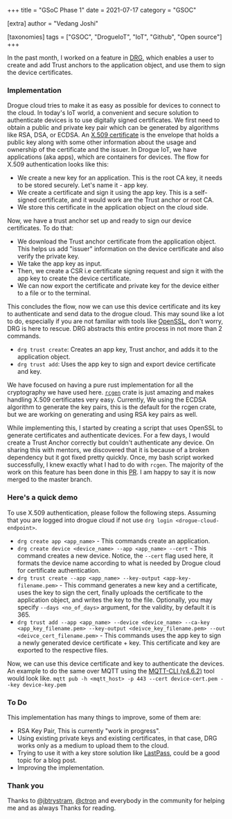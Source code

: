 +++
title = "GSoC Phase 1"
date = 2021-07-17
category = "GSOC"

[extra]
author = "Vedang Joshi"

[taxonomies]
tags = ["GSOC", "DrogueIoT", "IoT", "Github", "Open source"]
+++

In the past month, I worked on a feature in [DRG](https://github.com/drogue-iot/drg), which enables a user to create and add Trust anchors to the application object, and use them to sign the device certificates.

### Implementation

Drogue cloud tries to make it as easy as possible for devices to connect to the cloud. In today's IoT world, a convenient and secure solution to authenticate devices is to use digitally signed certificates. We first need to obtain a public and private key pair which can be generated by algorithms like RSA, DSA, or ECDSA. An [X.509 certificate](https://sectigo.com/resource-library/what-is-x509-certificate) is the envelope that holds a public key along with some other information about the usage and ownership of the certificate and the issuer. In Drogue IoT, we have applications (aka apps), which are containers for devices. The flow for X.509 authentication looks like this:

- We create a new key for an application. This is the root CA key, it needs to be stored securely. Let's name it - app key.
- We create a certificate and sign it using the app key. This is a self-signed certificate, and it would work are the Trust anchor or root CA.
- We store this certificate in the application object on the cloud side.

Now, we have a trust anchor set up and ready to sign our device certificates. To do that:

- We download the Trust anchor certificate from the application object. This helps us add "issuer" information on the device certificate and also verify the private key.
- We take the app key as input.
- Then, we create a CSR i.e certificate signing request and sign it with the app key to create the device certificate.
- We can now export the certificate and private key for the device either to a file or to the terminal.

This concludes the flow, now we can use this device certificate and its key to authenticate and send data to the drogue cloud.
This may sound like a lot to do, especially if you are not familiar with tools like [OpenSSL](https://www.openssl.org/), don't worry, DRG is here to rescue. DRG abstracts this entire process in not more than 2 commands.

- `drg trust create`: Creates an app key, Trust anchor, and adds it to the application object.
- `drg trust add`: Uses the app key to sign and export device certificate and key.

We have focused on having a pure rust implementation for all the cryptography we have used here. [`rcgen`](https://crates.io/crates/rcgen) crate is just amazing and makes handling X.509 certificates very easy. Currently, We using the ECDSA algorithm to generate the key pairs, this is the default for the rcgen crate, but we are working on generating and using RSA key pairs as well.

While implementing this, I started by creating a script that uses OpenSSL to generate certificates and authenticate devices. For a few days, I would create a Trust Anchor correctly but couldn't authenticate any device. On sharing this with mentors, we discovered that it is because of a broken dependency but it got fixed pretty quickly. Once, my bash script worked successfully, I knew exactly what I had to do with `rcgen`. The majority of the work on this feature has been done in this [PR](https://github.com/drogue-iot/drg/pull/81). I am happy to say it is now merged to the master branch.

### Here's a quick demo

To use X.509 authentication, please follow the following steps. Assuming that you are logged into drogue cloud if not use `drg login <drogue-cloud-endpoint>`.

- `drg create app <app_name>` - This commands create an application.
- `drg create device <device_name> --app <app_name> --cert` - This command creates a new device. Notice, the `--cert` flag used here, it formats the device name according to what is needed by Drogue cloud for certificate authentication.
- `drg trust create --app <app_name> --key-output <app-key-filename.pem>` - This command generates a new key and a certificate, uses the key to sign the cert, finally uploads the certificate to the application object, and writes the key to the file. Optionally, you may specify `--days <no_of_days>` argument, for the validity, by default it is 365.
- `drg trust add --app <app_name> --device <device_name> --ca-key <app_key_filename.pem> --key-output <deivce_key_filename.pem> --out <deivce_cert_filename.pem>` - This commands uses the app key to sign a newly generated device certificate + key. This certificate and key are exported to the respective files.

Now, we can use this device certificate and key to authenticate the devices. An example to do the same over MQTT using the [MQTT-CLI (v4.6.2)](https://github.com/hivemq/mqtt-cli/releases/tag/v4.6.3) tool would look like.
`mqtt pub -h <mqtt_host> -p 443 --cert device-cert.pem --key device-key.pem`

### To Do

This implementation has many things to improve, some of them are:

- RSA Key Pair, This is currently "work in progress".
- Using existing private keys and existing certificates, in that case, DRG works only as a medium to upload them to the cloud.
- Trying to use it with a key store solution like [LastPass](https://devopsheaven.com/ssh/security/lastpass/devops/2018/06/13/ssh-lastpass-cli.html), could be a good topic for a blog post.
- Improving the implementation.

### Thank you

Thanks to [@jbtrystram](https://github.com/jbtrystram), [@ctron](https://github.com/ctron) and everybody in the community for helping me and as always Thanks for reading.
